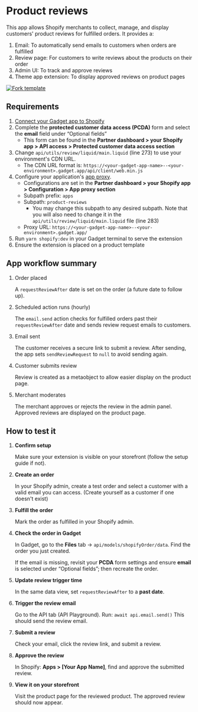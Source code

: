 # Product reviews

This app allows Shopify merchants to collect, manage, and display customers' product reviews for fulfilled orders. It provides a:

1. Email: To automatically send emails to customers when orders are fulfilled
2. Review page: For customers to write reviews about the products on their order
3. Admin UI: To track and approve reviews
4. Theme app extension: To display approved reviews on product pages

[![Fork template](https://img.shields.io/badge/Fork%20template-%233A0CFF?style=for-the-badge)](https://app.gadget.dev/auth/fork?domain=product-reviews-public-remix-ssr.gadget.app)

## Requirements

1. [Connect your Gadget app to Shopify](https://docs.gadget.dev/guides/plugins/shopify/quickstarts/shopify-quickstart)
2. Complete the **protected customer data access (PCDA)** form and select the **email** field under “Optional fields”
   - This form can be found in the **Partner dashboard > your Shopify app > API access > Protected customer data access section**
3. Change `api/utils/review/liquid/main.liquid` (line 273) to use your environment's CDN URL.
   - The CDN URL format is: `https://<your-gadget-app-name>--<your-environment>.gadget.app/api/client/web.min.js`
4. Configure your application's [app proxy](https://shopify.dev/docs/apps/build/online-store/display-dynamic-data).
   - Configurations are set in the **Partner dashboard > your Shopify app > Configuration > App proxy section**
   - Subpath prefix: `apps`
   - Subpath: `product-reviews`
     - You may change this subpath to any desired subpath. Note that you will also need to change it in the `api/utils/review/liquid/main.liquid` file (line 283)
   - Proxy URL: `https://<your-gadget-app-name>--<your-environment>.gadget.app/`
5. Run `yarn shopify:dev` in your Gadget terminal to serve the extension
6. Ensure the extension is placed on a product template

## App workflow summary

1. Order placed

   A `requestReviewAfter` date is set on the order (a future date to follow up).

2. Scheduled action runs (hourly)

   The `email.send` action checks for fulfilled orders past their `requestReviewAfter` date and sends review request emails to customers.

3. Email sent

   The customer receives a secure link to submit a review. After sending, the app sets `sendReviewRequest` to `null` to avoid sending again.

4. Customer submits review

   Review is created as a metaobject to allow easier display on the product page.

5. Merchant moderates

   The merchant approves or rejects the review in the admin panel. Approved reviews are displayed on the product page.

## How to test it

1. **Confirm setup**

   Make sure your extension is visible on your storefront (follow the setup guide if not).

2. **Create an order**

   In your Shopify admin, create a test order and select a customer with a valid email you can access.
   (Create yourself as a customer if one doesn't exist)

3. **Fulfill the order**

   Mark the order as fulfilled in your Shopify admin.

4. **Check the order in Gadget**

   In Gadget, go to the **Files** tab → `api/models/shopifyOrder/data`.
   Find the order you just created.

   If the email is missing, revisit your **PCDA** form settings and ensure **email** is selected under “Optional fields”; then recreate the order.

5. **Update review trigger time**

   In the same data view, set `requestReviewAfter` to a **past date**.

6. **Trigger the review email**

   Go to the API tab (API Playground).
   Run: `await api.email.send()`
   This should send the review email.

7. **Submit a review**

   Check your email, click the review link, and submit a review.

8. **Approve the review**

   In Shopify: **Apps > [Your App Name]**, find and approve the submitted review.

9. **View it on your storefront**

   Visit the product page for the reviewed product.
   The approved review should now appear.
